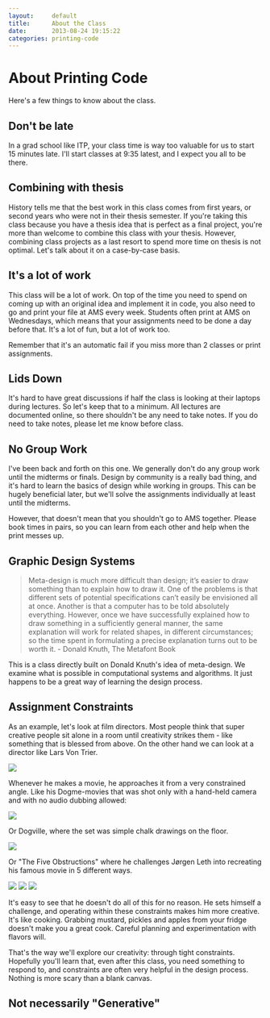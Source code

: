 ```yaml
---
layout:     default
title:      About the Class
date:       2013-08-24 19:15:22
categories: printing-code
---
```



About Printing Code
====================

Here's a few things to know about the class.

Don't be late
-------------

In a grad school like ITP, your class time is way too valuable for us to start 15 minutes late. I'll start classes at 9:35 latest, and I expect you all to be there.

Combining with thesis
---------------------

History tells me that the best work in this class comes from first years, or second years who were not in their thesis semester. If you're taking this class because you have a thesis idea that is perfect as a final project, you're more than welcome to combine this class with your thesis. However, combining class projects as a last resort to spend more time on thesis is not optimal. Let's talk about it on a case-by-case basis.


It's a lot of work
------------------

This class will be a lot of work. On top of the time you need to spend on coming up with an original idea and implement it in code, you also need to go and print your file at AMS every week. Students often print at AMS on Wednesdays, which means that your assignments need to be done a day before that. It's a lot of fun, but a lot of work too.

Remember that it's an automatic fail if you miss more than 2 classes or print assignments.


Lids Down
---------

It's hard to have great discussions if half the class is looking at their laptops during lectures. So let's keep that to a minimum. All lectures are documented online, so there shouldn't be any need to take notes. If you do need to take notes, please let me know before class.


No Group Work
-------------

I've been back and forth on this one. We generally don't do any group work until the midterms or finals. Design by community is a really bad thing, and it's hard to learn the basics of design while working in groups. This can be hugely beneficial later, but we'll solve the assignments individually at least until the midterms.

However, that doesn't mean that you shouldn't go to AMS together. Please book times in pairs, so you can learn from each other and help when the print messes up.


Graphic Design Systems
----------------------

<blockquote >
  Meta-design is much more difficult than design; it’s easier to draw something than to explain how to draw it. One of the problems is that different sets of potential specifications can’t easily be envisioned all at once. Another is that a computer has to be told absolutely everything. However, once we have successfully explained how to draw something in a sufficiently general manner, the same explanation will work for related shapes, in different circumstances; so the time spent in formulating a precise explanation turns out to be worth it. - Donald Knuth, The Metafont Book
</blockquote>

This is a class directly built on Donald Knuth's idea of meta-design. We examine what is possible in computational systems and algorithms. It just happens to be a great way of learning the design process.


Assignment Constraints
----------------------

As an example, let's look at film directors. Most people think that super creative people sit alone in a room until creativity strikes them - like something that is blessed from above. On the other hand we can look at a director like Lars Von Trier.

<img src="{{ site.imageproxy_url }}/vontrier-e096f96456c4d0fee6af460925553596.jpg"  />

Whenever he makes a movie, he approaches it from a very constrained angle. Like his Dogme-movies that was shot only with a hand-held camera and with no audio dubbing allowed:

<img src="{{ site.imageproxy_url }}/theidiots-eab360e4fa168d3527014ebb8844bb0d.jpg"  />

Or Dogville, where the set was simple chalk drawings on the floor.

<img src="{{ site.imageproxy_url }}/dogville-dcb0de1997a496b80d3904de6b4b8711.jpg"  />

Or "The Five Obstructions" where he challenges Jørgen Leth into recreating his famous movie in 5 different ways.

<img src="{{ site.imageproxy_url }}/obstructions1-e1dd13c2c6b45a2de7ca10d3ac309535.png"  />

<img src="{{ site.imageproxy_url }}/obstructions2-178433a01c6a542e84ef4f602c3420ff.jpg"  />

<img src="{{ site.imageproxy_url }}/obstructions3-a2a986e3a00cbe3672af119ff194a376.jpg"  />

It's easy to see that he doesn't do all of this for no reason. He sets himself a challenge, and operating within these constraints makes him more creative. It's like cooking. Grabbing mustard, pickles and apples from your fridge doesn't make you a great cook. Careful planning and experimentation with flavors will.

That's the way we'll explore our creativity: through tight constraints. Hopefully you'll learn that, even after this class, you need something to respond to, and constraints are often very helpful in the design process. Nothing is more scary than a blank canvas.


Not necessarily "Generative"
----------------------------



